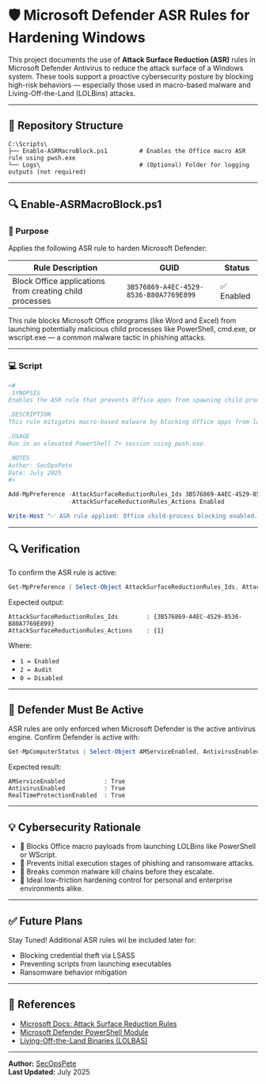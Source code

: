 # 🛡️ Microsoft Defender ASR Rules for Hardening Windows

This project documents the use of **Attack Surface Reduction (ASR)** rules in Microsoft Defender Antivirus to reduce the attack surface of a Windows system. These tools support a proactive cybersecurity posture by blocking high-risk behaviors — especially those used in macro-based malware and Living-Off-the-Land (LOLBins) attacks.

---

## 📁 Repository Structure

```
C:\Scripts\
├── Enable-ASRMacroBlock.ps1         # Enables the Office macro ASR rule using pwsh.exe
└── Logs\                            # (Optional) Folder for logging outputs (not required)
```

---

## 🔍 Enable-ASRMacroBlock.ps1

### 🎯 Purpose

Applies the following ASR rule to harden Microsoft Defender:

| Rule Description                                 | GUID                                     | Status      |
|--------------------------------------------------|------------------------------------------|-------------|
| Block Office applications from creating child processes | `3B576869-A4EC-4529-8536-B80A7769E899` | ✅ Enabled |

This rule blocks Microsoft Office programs (like Word and Excel) from launching potentially malicious child processes like PowerShell, cmd.exe, or wscript.exe — a common malware tactic in phishing attacks.

---

### 💻 Script

```powershell
<#
.SYNOPSIS
Enables the ASR rule that prevents Office apps from spawning child processes.

.DESCRIPTION
This rule mitigates macro-based malware by blocking Office apps from launching other executables (e.g., PowerShell, cmd). Must be run with administrative rights while Microsoft Defender Antivirus is active.

.USAGE
Run in an elevated PowerShell 7+ session using pwsh.exe.

.NOTES
Author: SecOpsPete
Date: July 2025
#>

Add-MpPreference -AttackSurfaceReductionRules_Ids 3B576869-A4EC-4529-8536-B80A7769E899 `
                 -AttackSurfaceReductionRules_Actions Enabled

Write-Host "✅ ASR rule applied: Office child-process blocking enabled." -ForegroundColor Green
```

---

## 🔍 Verification

To confirm the ASR rule is active:

```powershell
Get-MpPreference | Select-Object AttackSurfaceReductionRules_Ids, AttackSurfaceReductionRules_Actions
```

Expected output:

```
AttackSurfaceReductionRules_Ids        : {3B576869-A4EC-4529-8536-B80A7769E899}
AttackSurfaceReductionRules_Actions    : {1}
```

Where:
- `1 = Enabled`
- `2 = Audit`
- `0 = Disabled`

---

## 🪪 Defender Must Be Active

ASR rules are only enforced when Microsoft Defender is the active antivirus engine. Confirm Defender is active with:

```powershell
Get-MpComputerStatus | Select-Object AMServiceEnabled, AntivirusEnabled, RealTimeProtectionEnabled
```

Expected result:

```
AMServiceEnabled           : True
AntivirusEnabled           : True
RealTimeProtectionEnabled  : True
```

---

## 💡 Cybersecurity Rationale

- 🛑 Blocks Office macro payloads from launching LOLBins like PowerShell or WScript.
- 🧰 Prevents initial execution stages of phishing and ransomware attacks.
- 🚫 Breaks common malware kill chains before they escalate.
- 🧼 Ideal low-friction hardening control for personal and enterprise environments alike.

---

## ✅ Future Plans

Stay Tuned! Additional ASR rules wil be included later for:

- Blocking credential theft via LSASS
- Preventing scripts from launching executables
- Ransomware behavior mitigation

---

## 🧩 References

- [Microsoft Docs: Attack Surface Reduction Rules](https://learn.microsoft.com/microsoft-365/security/defender-endpoint/attack-surface-reduction)
- [Microsoft Defender PowerShell Module](https://learn.microsoft.com/powershell/module/defender/)
- [Living-Off-the-Land Binaries (LOLBAS)](https://lolbas-project.github.io/)

---

**Author:** [SecOpsPete](https://github.com/SecOpsPete)  
**Last Updated:** July 2025
```
